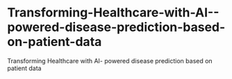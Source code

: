 # Transforming-Healthcare-with-AI--powered-disease-prediction-based-on-patient-data
Transforming Healthcare with AI- powered disease prediction based on patient data
